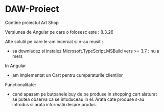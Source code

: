 # DAW-Proiect
Contine proiectul Art Shop

Versiunea de Angular pe care o folosesc este : 8.3.26

Alte solutii pe care le-am incercat si n-au reusit :
- sa downladez si instalez Microsoft.TypeScript.MSBuild vers >= 3.7 : nu a mers 

In Angular 
- am implementat un Cart pentru cumparaturile clientilor

Functionalitate:
- cand apasam pe butoanele buy de pe produse in shopping cart alaturat se putea observa ca se intoduceau in el. Arata cate produse s-au introdus si arata informatii despre produs.
